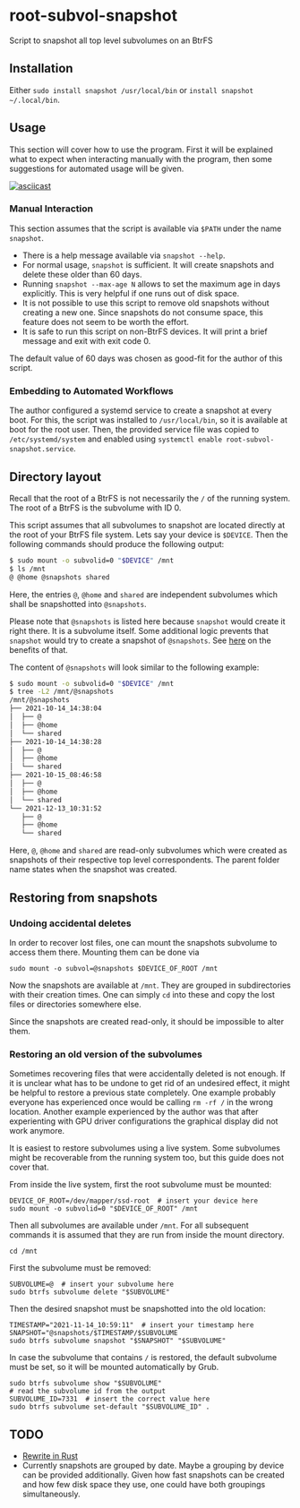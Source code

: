 # root-subvol-snapshot

Script to snapshot all top level subvolumes on an BtrFS

## Installation

Either `sudo install snapshot /usr/local/bin` or `install snapshot ~/.local/bin`.

## Usage

This section will cover how to use the program. First it will be explained what
to expect when interacting manually with the program, then some suggestions for
automated usage will be given.

[![asciicast](https://asciinema.org/a/523387.svg)](https://asciinema.org/a/523387)

### Manual Interaction

This section assumes that the script is available via `$PATH` under the name
`snapshot`.

- There is a help message available via `snapshot --help`.
- For normal usage, `snapshot` is sufficient. It will create snapshots and
  delete these older than 60 days.
- Running `snapshot --max-age N` allows to set the maximum age in days
  explicitly. This is very helpful if one runs out of disk space.
- It is not possible to use this script to remove old snapshots without
  creating a new one. Since snapshots do not consume space, this feature does
  not seem to be worth the effort.
- It is safe to run this script on non-BtrFS devices. It will print a brief
  message and exit with exit code 0.

The default value of 60 days was chosen as good-fit for the author of this
script.

### Embedding to Automated Workflows

The author configured a systemd service to create a snapshot at every boot. For
this, the script was installed to `/usr/local/bin`, so it is available at boot
for the root user. Then, the provided service file was copied to
`/etc/systemd/system` and enabled using `systemctl enable
root-subvol-snapshot.service`.

## Directory layout

Recall that the root of a BtrFS is not necessarily the `/` of the running
system. The root of a BtrFS is the subvolume with ID 0.

This script assumes that all subvolumes to snapshot are located directly at the
root of your BtrFS file system. Lets say your device is `$DEVICE`. Then the
following commands should produce the following output:

```bash
$ sudo mount -o subvolid=0 "$DEVICE" /mnt
$ ls /mnt
@ @home @snapshots shared
```

Here, the entries `@`, `@home` and `shared` are independent subvolumes which
shall be snapshotted into `@snapshots`.

Please note that `@snapshots` is listed here because `snapshot` would create it
right there. It is a subvolume itself. Some additional logic prevents that
`snapshot` would try to create a snapshot of `@snapshots`. See
[here](#restoring-from-snapshots) on the benefits of that.

The content of `@snapshots` will look similar to the following example:

```bash
$ sudo mount -o subvolid=0 "$DEVICE" /mnt
$ tree -L2 /mnt/@snapshots
/mnt/@snapshots
├── 2021-10-14_14:38:04
│  ├── @
│  ├── @home
│  └── shared
├── 2021-10-14_14:38:28
│  ├── @
│  ├── @home
│  └── shared
├── 2021-10-15_08:46:58
│  ├── @
│  ├── @home
│  └── shared
└── 2021-12-13_10:31:52
   ├── @
   ├── @home
   └── shared
```

Here, `@`, `@home` and `shared` are read-only subvolumes which were created as
snapshots of their respective top level correspondents. The parent folder name
states when the snapshot was created.

## Restoring from snapshots

### Undoing accidental deletes

In order to recover lost files, one can mount the snapshots subvolume to access
them there. Mounting them can be done via

```shell
sudo mount -o subvol=@snapshots $DEVICE_OF_ROOT /mnt
```

Now the snapshots are available at `/mnt`. They are grouped in subdirectories
with their creation times. One can simply `cd` into these and copy the lost
files or directories somewhere else.

Since the snapshots are created read-only, it should be impossible to alter
them.

### Restoring an old version of the subvolumes

Sometimes recovering files that were accidentally deleted is not enough. If it
is unclear what has to be undone to get rid of an undesired effect, it might be
helpful to restore a previous state completely. One example probably everyone
has experienced once would be calling `rm -rf /` in the wrong location. Another
example experienced by the author was that after experienting with GPU driver
configurations the graphical display did not work anymore.

It is easiest to restore subvolumes using a live system. Some subvolumes might
be recoverable from the running system too, but this guide does not cover that.

From inside the live system, first the root subvolume must be mounted:

```shell
DEVICE_OF_ROOT=/dev/mapper/ssd-root  # insert your device here
sudo mount -o subvolid=0 "$DEVICE_OF_ROOT" /mnt
```

Then all subvolumes are available under `/mnt`. For all subsequent commands it
is assumed that they are run from inside the mount directory.

```shell
cd /mnt
```

First the subvolume must be removed:

```shell
SUBVOLUME=@  # insert your subvolume here
sudo btrfs subvolume delete "$SUBVOLUME"
```

Then the desired snapshot must be snapshotted into the old location:

```shell
TIMESTAMP="2021-11-14_10:59:11"  # insert your timestamp here
SNAPSHOT="@snapshots/$TIMESTAMP/$SUBVOLUME
sudo btrfs subvolume snapshot "$SNAPSHOT" "$SUBVOLUME"
```

In case the subvolume that contains `/` is restored, the default subvolume must
be set, so it will be mounted automatically by Grub.

```shell
sudo btrfs subvolume show "$SUBVOLUME"
# read the subvolume id from the output
SUBVOLUME_ID=7331  # insert the correct value here
sudo btrfs subvolume set-default "$SUBVOLUME_ID" .
```

## TODO

- [Rewrite in Rust](https://github.com/ansuz/RIIR)
- Currently snapshots are grouped by date. Maybe a grouping by device can be
  provided additionally. Given how fast snapshots can be created and how few
  disk space they use, one could have both groupings simultaneously.
